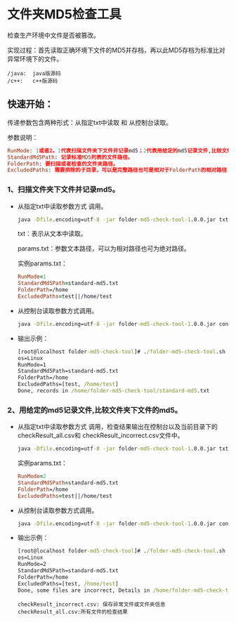 # 文件夹MD5检查工具

检查生产环境中文件是否被篡改。

实现过程：首先读取正确环境下文件的MD5并存档，再以此MD5存档为标准比对异常环境下的文件。

```properties
/java: 	java版源码
/c++:	c++版源码
```

## 快速开始：

传递参数包含两种形式：从指定txt中读取 和 从控制台读取。

参数说明：

```pro
RunMode: 1或者2。1代表扫描文件夹下文件并记录md5；2代表用给定的md5记录文件,比较文件夹下文件的md5。
StandardMd5Path: 记录标准MD5列表的文件路径。
FolderPath: 要扫描或者检查的文件夹路径。
ExcludedPaths: 需要排除的子目录，可以是完整路径也可是相对于FolderPath的相对路径；各个目录间用||分割。
```

### 1、扫描文件夹下文件并记录md5。

- 从指定txt中读取参数方式 调用。

  ```cmd
  java -Dfile.encoding=utf-8 -jar folder-md5-check-tool-1.0.0.jar txt params.txt
  ```

  txt：表示从文本中读取。

  params.txt：参数文本路径，可以为相对路径也可为绝对路径。

  实例params.txt：

  ```pro
  RunMode=1
  StandardMd5Path=standard-md5.txt
  FolderPath=/home
  ExcludedPaths=test||/home/test
  ```

- 从控制台读取参数方式调用。

  ```cmd
  java -Dfile.encoding=utf-8 -jar folder-md5-check-tool-1.0.0.jar console 1 standard-md5.txt /home test||/home/test
  ```

- 输出示例：

  ```cmd
  [root@localhost folder-md5-check-tool]# ./folder-md5-check-tool.sh 
  os=Linux
  RunMode=1
  StandardMd5Path=standard-md5.txt
  FolderPath=/home
  ExcludedPaths=[test, /home/test]
  Done, records in /home/folder-md5-check-tool/standard-md5.txt
  ```

### 2、用给定的md5记录文件,比较文件夹下文件的md5。

- 从指定txt中读取参数方式 调用，检查结果输出在控制台以及当前目录下的checkResult_all.csv和
  checkResult_incorrect.csv文件中。

  ```cmd
  java -Dfile.encoding=utf-8 -jar folder-md5-check-tool-1.0.0.jar txt params.txt
  ```

  实例params.txt：

  ```pro
  RunMode=2
  StandardMd5Path=standard-md5.txt
  FolderPath=/home
  ExcludedPaths=test||/home/test
  ```

- 从控制台读取参数方式调用。

  ```cmd
  java -Dfile.encoding=utf-8 -jar folder-md5-check-tool-1.0.0.jar console 2 standard-md5.txt /home test||/home/test
  ```

- 输出示例：

  ```cmd
  [root@localhost folder-md5-check-tool]# ./folder-md5-check-tool.sh 
  os=Linux
  RunMode=2
  StandardMd5Path=standard-md5.txt
  FolderPath=/home
  ExcludedPaths=[test, /home/test]
  Done, some files are incorrect, Details in /home/folder-md5-check-tool/checkResult_incorrect.csv,/home/folder-md5-check-tool/checkResult_all.csv
  ```
  
  ```properties
  checkResult_incorrect.csv: 保存异常文件或文件夹信息
  checkResult_all.csv:所有文件的检查结果
  ```